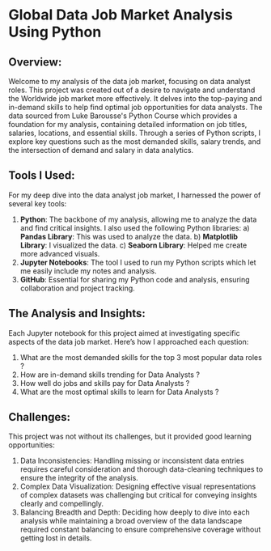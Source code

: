 # Global Data Job Market Analysis Using Python
## Overview:
Welcome to my analysis of the data job market, focusing on data analyst roles. This project was created out of a desire to navigate and understand the Worldwide job market more effectively. It delves into the top-paying and in-demand skills to help find optimal job opportunities for data analysts.
The data sourced from Luke Barousse's Python Course which provides a foundation for my analysis, containing detailed information on job titles, salaries, locations, and essential skills. Through a series of Python scripts, I explore key questions such as the most demanded skills, salary trends, and the intersection of demand and salary in data analytics.

## Tools I Used:
For my deep dive into the data analyst job market, I harnessed the power of several key tools:
1) **Python**: The backbone of my analysis, allowing me to analyze the data and find critical insights. I also used the following Python libraries:
a) **Pandas Library**: This was used to analyze the data.
b) **Matplotlib Library**: I visualized the data.
c) **Seaborn Library**: Helped me create more advanced visuals.
2) **Jupyter Notebooks**: The tool I used to run my Python scripts which let me easily include my notes and analysis.
3) **GitHub**: Essential for sharing my Python code and analysis, ensuring collaboration and project tracking.

## The Analysis and Insights:
Each Jupyter notebook for this project aimed at investigating specific aspects of the data job market. Here’s how I approached each question:
1) What are the most demanded skills for the top 3 most popular data roles ?
2) How are in-demand skills trending for Data Analysts ?
3) How well do jobs and skills pay for Data Analysts ?
4) What are the most optimal skills to learn for Data Analysts ?

## Challenges:
This project was not without its challenges, but it provided good learning opportunities:
1) Data Inconsistencies: Handling missing or inconsistent data entries requires careful consideration and thorough data-cleaning techniques to ensure the integrity of the analysis.
2) Complex Data Visualization: Designing effective visual representations of complex datasets was challenging but critical for conveying insights clearly and compellingly.
3) Balancing Breadth and Depth: Deciding how deeply to dive into each analysis while maintaining a broad overview of the data landscape required constant balancing to ensure comprehensive coverage without getting lost in details.


